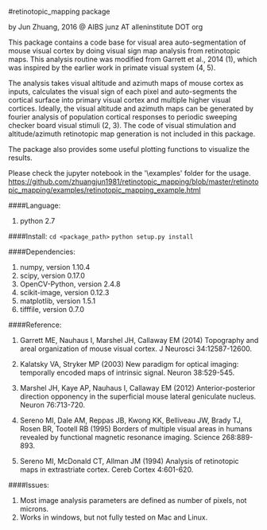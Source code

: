 #retinotopic_mapping package  

by Jun Zhuang, 2016 @ AIBS
junz AT alleninstitute DOT org  

This package contains a code base for visual area auto-segmentation of mouse visual cortex by doing 
visual sign map analysis from retinotopic maps. This analysis routine was modified from Garrett et al.,
2014 (1), which was inspired by the earlier work in primate visual system (4, 5). 


The analysis takes visual altitude and azimuth maps of mouse cortex as inputs, calculates the visual 
sign of each pixel and auto-segments the cortical surface into primary visual cortex and multiple higher
visual cortices. Ideally, the visual altitude and azimuth maps can be generated by fourier analysis of
population cortical responses to periodic sweeping checker board visual stimuli (2, 3). The code of visual 
stimulation and altitude/azimuth retinotopic map generation is not included in this package.

The package also provides some useful plotting functions to visualize the results.

Please check the jupyter notebook in the '\examples' folder for the usage.
https://github.com/zhuangjun1981/retinotopic_mapping/blob/master/retinotopic_mapping/examples/retinotopic_mapping_example.html


####Language:

1. python 2.7


####Install:
`cd <package_path>`
`python setup.py install`


####Dependencies:

1. numpy, version 1.10.4 
2. scipy, version 0.17.0
3. OpenCV-Python, version 2.4.8
4. scikit-image, version 0.12.3
5. matplotlib, version 1.5.1
6. tifffile, version 0.7.0


####Reference:

1. Garrett ME, Nauhaus I, Marshel JH, Callaway EM (2014) Topography and areal organization of mouse visual cortex. J Neurosci 34:12587-12600.

2. Kalatsky VA, Stryker MP (2003) New paradigm for optical imaging: temporally encoded maps of intrinsic signal. Neuron 38:529-545.

3. Marshel JH, Kaye AP, Nauhaus I, Callaway EM (2012) Anterior-posterior direction opponency in the superficial mouse lateral geniculate nucleus. Neuron 76:713-720.

4. Sereno MI, Dale AM, Reppas JB, Kwong KK, Belliveau JW, Brady TJ, Rosen BR, Tootell RB (1995) Borders of multiple visual areas in humans revealed by functional magnetic resonance imaging. Science 268:889-893.

5. Sereno MI, McDonald CT, Allman JM (1994) Analysis of retinotopic maps in extrastriate cortex. Cereb Cortex 4:601-620.


####Issues:

1. Most image analysis parameters are defined as number of pixels, not microns.
2. Works in windows, but not fully tested on Mac and Linux.